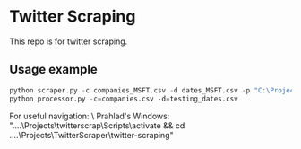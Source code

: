 # Twitter Scraping
This repo is for twitter scraping.
## Usage example 
```python
python scraper.py -c companies_MSFT.csv -d dates_MSFT.csv -p "C:\Projects\chromedriver1\chromedriver"
python processor.py -c=companies.csv -d=testing_dates.csv
```
For useful navigation: \\
Prahlad's Windows: 
"..\..\Projects\twitterscrap\Scripts\activate && cd ..\..\Projects\TwitterScraper\twitter-scraping"